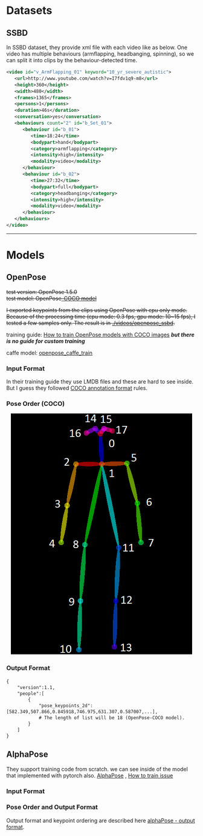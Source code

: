 Datasets
===
SSBD
---

In SSBD dataset, they provide xml file with each video like as below.
One video has multiple behaviours (armflapping, headbanging, spinning), so we can split it into clips by the behaviour-detected time.

```xml
<video id="v_ArmFlapping_01" keyword="10_yr_severe_autistic">
   <url>http://www.youtube.com/watch?v=I7fdv1q9-m8</url>
   <height>360</height>
   <width>480</width>
   <frames>1365</frames>
   <persons>1</persons>
   <duration>46s</duration>
   <conversation>yes</conversation>
   <behaviours count="2" id="b_Set_01">
   	  <behaviour id="b_01">		
         <time>18:24</time>		
         <bodypart>hand</bodypart>		
         <category>armflapping</category>		
         <intensity>high</intensity>		
         <modality>video</modality>	
      </behaviour>
	  <behaviour id="b_02">		
         <time>27:32</time>		
         <bodypart>full</bodypart>		
         <category>headbanging</category>		
         <intensity>high</intensity>		
         <modality>video</modality>	
      </behaviour>
   </behaviours>
</video>
```
---

Models
===
OpenPose
---

~~test version: OpenPose 1.5.0~~ <br/>
~~test model: OpenPose[-COCO model](https://github.com/CMU-Perceptual-Computing-Lab/openpose/blob/master/doc/quick_start.md#body_25-vs-coco-vs-mpi-models)~~ <br/>

~~I exported keypoints from the clips using OpenPose with cpu only mode. Because of the processing time (cpu mode: 0.3 fps, gpu mode: 10~15 fps), I tested a few samples only. The result is in [./videos/openpose_ssbd](./videos/openpose_ssbd).~~

training guide: [How to train OpenPose models with COCO images](https://github.com/CMU-Perceptual-Computing-Lab/openpose_train/tree/master/training#whole-body-training) **_but there is no guide for custom training_**

caffe model: [openpose_caffe_train](https://github.com/CMU-Perceptual-Computing-Lab/openpose_caffe_train)

### Input Format

In their training guide they use LMDB files and these are hard to see inside. But I guess they followed [COCO annotation format](http://cocodataset.org/#format-data) rules. 

### Pose Order (COCO)

<p align="center">
    <img src="https://github.com/CMU-Perceptual-Computing-Lab/openpose/raw/master/doc/media/keypoints_pose_18.png", width="480">
</p>

### Output Format

```
{
    "version":1.1,
    "people":[
        {
            "pose_keypoints_2d":[582.349,507.866,0.845918,746.975,631.307,0.587007,...],
			# The length of list will be 18 (OpenPose-COCO model).
        }
    ]
}
```

AlphaPose
---

They support training code from scratch. we can see inside of the model that implemented with pytorch also. [AlphaPose](https://github.com/MVIG-SJTU/AlphaPose/blob/master/scripts/train.py)
, [How to train issue](https://github.com/MVIG-SJTU/AlphaPose/issues/62)

### Input Format

### Pose Order and Output Format

Output format and keypoint ordering are described here [alphaPose - output format](https://github.com/MVIG-SJTU/AlphaPose/blob/master/docs/output.md#keypoint-ordering).
